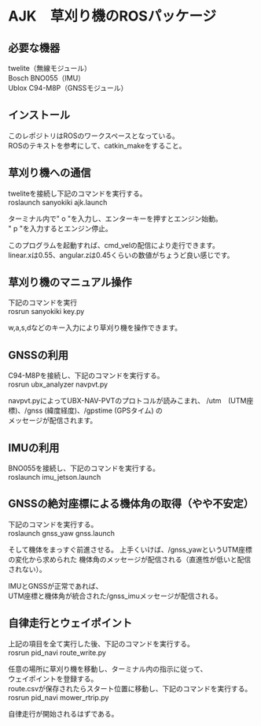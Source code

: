 ﻿# AJK　草刈り機のROSパッケージ  
  
## 必要な機器  
twelite（無線モジュール）  
Bosch BNO055（IMU）  
Ublox C94-M8P（GNSSモジュール）  
  


## インストール  
このレポジトリはROSのワークスペースとなっている。  
ROSのテキストを参考にして、catkin_makeをすること。  
  


## 草刈り機への通信  
tweliteを接続し下記のコマンドを実行する。  
roslaunch sanyokiki ajk.launch  
  
ターミナル内で" o "を入力し、エンターキーを押すとエンジン始動。  
" p "を入力するとエンジン停止。  
  
このプログラムを起動すれば、cmd_velの配信により走行できます。  
linear.xは0.55、angular.zは0.45くらいの数値がちょうど良い感じです。  
  
## 草刈り機のマニュアル操作  
下記のコマンドを実行  
rosrun sanyokiki key.py  
  
w,a,s,dなどのキー入力により草刈り機を操作できます。  
  


## GNSSの利用  
C94-M8Pを接続し、下記のコマンドを実行する。  
rosrun ubx_analyzer navpvt.py  
  
navpvt.pyによってUBX-NAV-PVTのプロトコルが読みこまれ、
/utm　(UTM座標)、/gnss (緯度経度)、/gpstime (GPSタイム) の  
メッセージが配信されます。
  


## IMUの利用  
BNO055を接続し、下記のコマンドを実行する。  
roslaunch imu_jetson.launch  
  


## GNSSの絶対座標による機体角の取得（やや不安定）  
下記のコマンドを実行する。  
roslaunch gnss_yaw gnss.launch  
  
そして機体をまっすぐ前進させる。
上手くいけば、/gnss_yawというUTM座標の変化から求められた
機体角のメッセージが配信される（直進性が低いと配信されない）。

IMUとGNSSが正常であれば、  
UTM座標と機体角が統合された/gnss_imuメッセージが配信される。  
  


## 自律走行とウェイポイント  
上記の項目を全て実行した後、下記のコマンドを実行する。  
rosrun pid_navi route_write.py  
  
任意の場所に草刈り機を移動し、ターミナル内の指示に従って、  
ウェイポイントを登録する。  
route.csvが保存されたらスタート位置に移動し、下記のコマンドを実行する。  
rosrun pid_navi mower_rtrip.py  

自律走行が開始されるはずである。  

